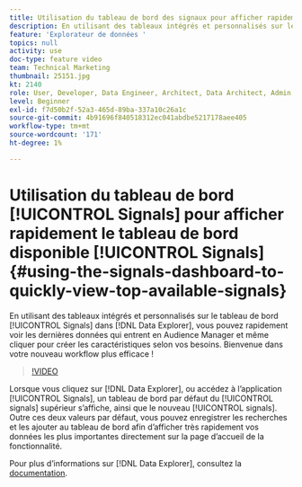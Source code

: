 ```yaml
---
title: Utilisation du tableau de bord des signaux pour afficher rapidement les principaux signaux disponibles
description: En utilisant des tableaux intégrés et personnalisés sur le tableau de bord Signals dans Data Explorer, vous pouvez rapidement voir les dernières données qui entrent dans l’Audience Manager et même cliquer dessus pour créer les caractéristiques selon vos besoins. Bienvenue dans votre nouveau workflow plus efficace !
feature: 'Explorateur de données '
topics: null
activity: use
doc-type: feature video
team: Technical Marketing
thumbnail: 25151.jpg
kt: 2140
role: User, Developer, Data Engineer, Architect, Data Architect, Admin, Leader
level: Beginner
exl-id: f7d50b2f-52a3-465d-89ba-337a10c26a1c
source-git-commit: 4b91696f840518312ec041abdbe5217178aee405
workflow-type: tm+mt
source-wordcount: '171'
ht-degree: 1%

---
```


# Utilisation du tableau de bord [!UICONTROL Signals] pour afficher rapidement le tableau de bord disponible [!UICONTROL Signals] {#using-the-signals-dashboard-to-quickly-view-top-available-signals}

En utilisant des tableaux intégrés et personnalisés sur le tableau de bord [!UICONTROL Signals] dans [!DNL Data Explorer], vous pouvez rapidement voir les dernières données qui entrent en Audience Manager et même cliquer pour créer les caractéristiques selon vos besoins. Bienvenue dans votre nouveau workflow plus efficace !

>[!VIDEO](https://video.tv.adobe.com/v/25151/?quality=12)

Lorsque vous cliquez sur [!DNL Data Explorer], ou accédez à l’application [!UICONTROL Signals], un tableau de bord par défaut du [!UICONTROL signals] supérieur s’affiche, ainsi que le nouveau [!UICONTROL signals]. Outre ces deux valeurs par défaut, vous pouvez enregistrer les recherches et les ajouter au tableau de bord afin d’afficher très rapidement vos données les plus importantes directement sur la page d’accueil de la fonctionnalité.

Pour plus d’informations sur [!DNL Data Explorer], consultez la [documentation](https://experiencecloud.adobe.com/resources/help/en_US/aam/data-explorer.html).
